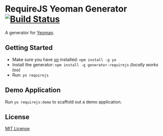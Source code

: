# RequireJS Yeoman Generator [![Build Status](https://secure.travis-ci.org/danheberden/yeoman-generator-require.png?branch=master)](https://travis-ci.org/danheberden/yeoman-generator-require)

A generator for [Yeoman](http://yeoman.io).


## Getting Started

- Make sure you have [yo](https://github.com/yeoman/yo) installed:
    `npm install -g yo`
- Install the generator: `npm install -g generator-requirejs` *(locally works too)*
- Run: `yo requirejs`


## Demo Application

Run `yo requirejs:demo` to scaffold out a demo application.


## License
[MIT License](http://en.wikipedia.org/wiki/MIT_License)
